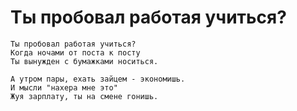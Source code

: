 # Ты пробовал работая учиться?

```text
Ты пробовал работая учиться?
Когда ночами от поста к посту
Ты вынужден с бумажками носиться.

А утром пары, ехать зайцем - экономишь.
И мысли "нахера мне это"
Жуя зарплату, ты на смене гонишь.
```
